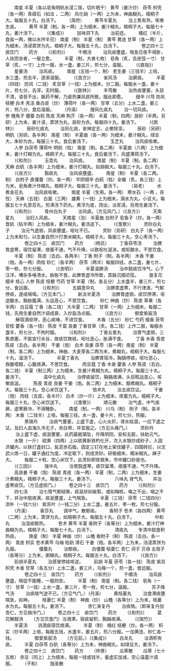 <!-- { "loadSidebar": true } -->
　　南星 半夏（各以皂角明矾水浸二宿，切片晒干） 黄芩（姜汁炒） 茯苓 枳壳（各一两）青礞石（如法 ，二两） 风化硝（一两）上为末，神曲糊丸，梧桐子大。每服五十丸，白汤下。
　　（周府）
　　黄芩半夏丸
　　 治上焦有热，咳嗽生痰。
　　黄芩 半夏（制。各一两）上为细末，姜汁糊丸，梧桐子大。每服七十丸，姜汁汤下。
　　（《集成》）
　　加味洞下丸
　　 治前症。
　　橘红（半斤，食盐一两，微以水拌半日） 南星（制） 半夏（制） 黄芩 黄连 甘草（各一两）上为细末，汤浸蒸饼为丸，梧桐子大。每服五十丸，白汤下。
　　
　　卷之四十三　痰饮门
　　药方
　　（《和剂》）
　　千缗汤
　　 治风痰壅盛，喘急日夜不得卧，人扶而坐者，一服立愈。
　　半夏（制，大者七枚） 皂角（炙，去皮弦一寸） 甘草（炙，一寸）上作一服，水一盏，姜三片，煎七分，温服。
　　（《直指》）
　　星姜汤
　　 治风痰。
　　南星（五钱一个，制） 老生姜（三钱半）上咀，水三盏，煎去半，逐渐温服。
　　（《良方》）
　　省风汤
　　 治厥痰。
　　半夏（四钱） 防风（二钱） 炙甘草（一钱）上为细末，分二服。每服水一盏，姜十片，煎七分，去滓，无时服。
　　（《医林》）
　　辛芎散
　　 治热痰壅塞，头目不清，语音不出，服药不解，乃是热兼风痰所致，服此即愈。
　　细辛 川芎 防风 桔梗 白术 羌活 桑白皮（炒） 薄荷叶（各一两） 甘草（五分）上水二盏，姜三片，煎八分，食后温服。
　　（丹溪）
　　搜风化痰丸
　　 治一切风痰。
　　人参 槐角子 僵蚕 白矾 陈皮 天麻 荆芥（各一两） 半夏（制，四两）辰砂（半两，另研）上为末，姜汁浸，蒸饼为丸，辰砂为衣。每服四十丸，姜汤下。
　　（《医林》）
　　辰砂化痰丸
　　 治风化痰，安神定志，止嗽除坚。
　　辰砂（另研） 明矾（另研。各半两） 南星（制） 半夏曲（各一两）为细末，姜汁糊丸，绿豆大，朱砂为衣。每服三十丸，食后姜汤下。
　　
　　玉芝丸
　　 治风痰咳嗽。
　　人参 白茯苓 薄荷叶 明矾（枯） 南星（制。各二两） 半夏曲（六两）上为细末，姜汁打糊为丸，梧桐子大。每服三十丸，食后姜汤下，风盛薄荷汤下。
　　（《和剂》）
　　玉壶丸
　　 治风痰。
　　南星（制） 半夏（制。各二两） 天麻 白矾（各半两）上为细末，姜汁打糊丸，如胡椒大。每服三十丸，白汤下。
　　（《良方》）
　　豁痰丸
　　 治风痰壅盛。
　　南星（制） 半夏（各二两。制） 白附子 直僵蚕（炒。各一两） 华阴细辛 白矾（枯）全蝎（炙。各三钱）上为末，皂角煮汁作糊丸，梧桐子大。每服三十丸，姜汤下。
　　（易老）
　　水煮金花丸
　　 治风痰咳嗽。
　　南星 半夏（生用。各一两） 寒水石（一两 ，存性） 天麻（五钱） 白面（三两） 雄黄（一钱）上为细末，滴水为丸，小豆大。每服五七十丸至百丸，煎沸汤下药丸，煮浮为度，捞出，淡浆浸。另用生姜汤下。
　　（《和剂》）
　　青州白丸子
　　 治风痰。（方见风门。）（《良方》）
　　天南星丸
　　 治妇人风痰。
　　天南星（泡） 半夏曲 白附子 皂鱼子（炒。各一两） 晋矾（枯半两）上为细末，姜汁糊丸，姜汤送下。
　　（《澹寮》）
　　灵砂白丸子
　　 治元气虚弱，风痰壅盛，呕吐不已。
　　灵砂（另研） 白丸子（各一两）上为末和匀，以生姜自然汁打黍米糊丸，梧桐子大。每服三十丸，空心枣汤下。
　　
　　卷之四十三　痰饮门
　　药方
　　（杨氏）
　　丁香茯苓汤
　　 治脾胃虚寒，宿饮留滞，痞塞不通，气不升降，以致呕吐涎沫，或呕酸水，不思饮食。
　　半夏（制） 陈皮（去白。各两半） 丁香 附子（制。各半两） 木香 干姜（炮。各一两）肉桂 砂仁（各半两） 茯苓（两半）每服四钱，水二盏，姜七片、枣一枚，煎七分服。
　　（《发明》）
　　半夏温脾汤
　　 治中脘痰饮冷气，心下汪洋，嘈杂多唾清水，胁胀不食，此脾胃虚冷所致，其脉沉细迟弦。
　　旋复花 细辛 桂心 人参 陈皮 桔梗 芍药 甘草 半夏（制。各五分）上水盏半，姜三片，煎七分，食远服。
　　（《和剂》）
　　五膈宽中丸
　　 治脾胃虚寒，不行津液，气郁停痰，遂成嗝噎。（方见本门。）
　　新法半夏汤
　　 治脾胃虚弱，痰饮停滞，呕逆酸水，胸胁腹满，头运恶心，不思饮食。
　　砂仁 神曲（炒） 陈皮 草果（各半两） 白豆蔻 丁香（各二钱） 大半夏（二两） 甘草（一两）上为细末，每服二钱，先用生姜自然汁调成膏，入炒盐汤点服。
　　（《良方》）
　　御爱紫宸汤
　　 解宿酒呕哕，恶心痰唾，不进饮食。
　　木香（五分） 砂仁 芍药 檀香 茯苓 官桂 藿香（各一钱） 陈皮 干葛 良姜 丁香甘草（炙。各二钱）上作二服，每服水盏半，煎七分，不拘时服。
　　（《和剂》）
　　丁香五套丸
　　 治胃气虚弱，三焦痞塞，不能宣行水谷，故痰饮聚结，呕吐恶心，胀满不食。
　　丁香 木香 青皮 陈皮（去白。各半两） 干姜（炮） 白术 良姜 茯苓（各一两）南星（制） 半夏（制。各二两）上为细末，神曲、大麦芽各二两为末，煮糊丸，梧桐子大。每服七十丸，温汤下。
　　
　　半夏丁香丸
　　 治脾胃宿冷，胸膈停痰，呕吐恶心，吞酸噫醋，心腹痞满，不思饮食。
　　肉豆蔻 丁香 木香 藿香 人参 陈皮（去白。各二钱） 半夏（制三两）上为细末，生姜汁煮糊为丸，梧桐子大。每服三十丸，姜汤下。
　　
　　温中化痰丸
　　 治停痰留饮，胸膈痞满，头目眩运恶心，咳嗽痰涎。
　　陈皮 青皮 良姜 干姜（炮。各二两）上为细末，醋煮糊丸，梧桐子大。每服三十丸，空心米饮送下。
　　
　　倍术丸
　　 治五痰饮证。
　　干姜（炮） 肉桂（去皮。各半斤） 白术（炒一斤）上为细末，炼蜜为丸，梧桐子大。每服三十丸，空心米饮送下。
　　（《澹寮》）
　　顺元散
　　 治气虚，中气痰厥，虚寒厥冷，不得睡卧。
　　南星（制，一两） 川乌（制） 附子（制。各半两） 木香（二钱半）上咀，每服三钱，水一盏，姜十片，煎七分，热服。
　　
　　黑锡丹
　　 治痰气壅塞，上盛下虚，心火炎炽，肾水枯涸，一应下虚之证，及妇人血海久冷无子，赤白带，并宜服之。（方见头痛门。）
　　灵砂丹
　　 治上盛下虚，痰涎壅塞，此药最能镇坠，升降阴阳，安和五脏，扶助元气。
　　水银（一斤） 硫黄（四两）上以硫黄新铁杓化开，次入水银炒成砂子，入固济罐内，以铁灯盏封口，盐泥赤石脂，固定三钉在地上架住罐子，四围砖拦，以文武火炼一日，罐子通红为度，冷定取下，则成灵砂。研极细末，糯米糊丸，麻子大。
　　每服二十粒，空心米饮下。此灵砂即炼银朱，市中罐口砂是也。
　　（《三因》）
　　强中丸
　　 治胃脘虚寒，痰饮留滞，痞塞不通，气不升降。
　　高良姜 干姜（炮） 陈皮 青皮（各一两） 半夏（制，二两）上为细末，生姜汁煮糊丸，梧桐子大。每服三十丸，姜汤下。
　　
　　八味丸 肾气丸
　　并治虚寒痰饮。（方见虚损门。）
　　卷之四十三　痰饮门
　　药方
　　（《和剂》）
　　四七汤
　　 治七情气郁结聚，痰涎状如破絮，或如梅核，咯之不出，咽之不下，并治中脘痞满，痰涎壅盛，上气喘急。
　　半夏（三钱） 茯苓（二钱四分） 浓朴（一钱六分） 紫苏叶（一钱二分）上水二盏，姜五片、枣一枚，煎七分服。
　　（丹溪）
　　香莎丸
　　调中气，散郁痰。
　　香附子 苍术（各四两） 黄芩（二两）上为末，蒸饼为丸，如梧桐子大。每服五十丸，白汤下。
　　
　　中和丸
　　 治湿痰郁热。
　　苍术 黄芩 半夏 香附子（各等分）上为细末，姜汁打神曲糊为丸，梧桐子大。每服七十丸，白汤下。
　　
　　清痰丸
　　专清中脘食积热痰。
　　南星（制） 半夏 神曲（炒） 山楂 香附子（制） 陈皮（去白。各一两） 青皮 枳实 苍术黄芩 乌梅 枯矾 滑石 干姜（炮。各半两）上为末，汤浸蒸饼为丸服。
　　
　　僵蚕丸
　　 治郁痰。
　　白僵蚕 栝蒌仁 杏仁 诃子 贝母 五倍子（各等分）上为末，粥糊丸，梧桐子大。每服五十丸，白汤下。
　　（《良方》）
　　前胡半夏丸
　　 治感冒停痰咳逆。
　　前胡 半夏 茯苓（各一钱） 陈皮 紫苏 枳壳 木香 甘草（各五分）上水二盏，姜三片，乌梅一个，煎一盏，食远服。
　　
　　卷之四十三　痰饮门
　　药方
　　（《和剂》）
　　千缗汤
　　 治风痰壅盛，喘促不能睡，一服则安。
　　半夏（制） 南星（制。各二钱） 皂角（一寸） 甘草（一钱）上水一盏，姜三片，枣一枚，煎七分，温服。
　　
　　苏子降气汤
　　 治痰喘气逆不已。（方见气门。）（丹溪）
　　黄栝蒌丸
　　 治食滞痰壅喘急，如神。
　　栝蒌仁 半夏（制） 神曲（炒） 山楂（各等分）上为末，栝蒌水为丸。每服五十丸，姜汤下。
　　
　　杏仁来复丹
　　 治痰喘。（即来复丹加杏仁，方见痼冷门。）
　　卷之四十三　痰饮门
　　药方
　　（《和剂》）
　　葛花解酲汤
　　（方见饮食门）治酒滞，宿痰留积，胸膈痞满。
　　（《瑞竹》）
　　半夏汤
　　消酒痰宿饮痞满。
　　半夏（制） 橘红 桔梗（炒。各一两） 枳实（炒半两）上咀，每服五钱，水盏半，姜五片，煎八分服。一加黄连、砂仁各一钱。
　　
　　御爱紫宸汤
　　（方见前。）（《集成》）
　　白龙丸
　　 治酒积有痰。
　　半夏 白茯苓 白矾（各等分）上为末，神曲糊丸，如绿豆大，姜汤下。
　　
　　卷之四十三　痰饮门
　　药方
　　（仲景）
　　瓜蒂散
　　瓜蒂（七十五枚） 赤豆（同上）上为细末，每服一钱或钱半，量虚实加减，空心温齑汁调服。
　　（子和）
　　独圣散
